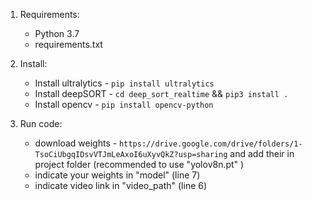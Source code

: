 1. Requirements:
    - Python 3.7
    - requirements.txt

2. Install:
    - Install ultralytics - ```pip install ultralytics```
    - Install deepSORT - ```cd deep_sort_realtime``` && ```pip3 install .```
    - Install opencv - ```pip install opencv-python```

3. Run code:
    - download weights - ```https://drive.google.com/drive/folders/1-TsoCiUbgqIDsvVTJmLeAxoI6uXyvQkZ?usp=sharing``` and add their in project folder (recommended to use "yolov8n.pt" )
    - indicate your weights in "model" (line 7)
    - indicate video link in "video_path" (line 6)
